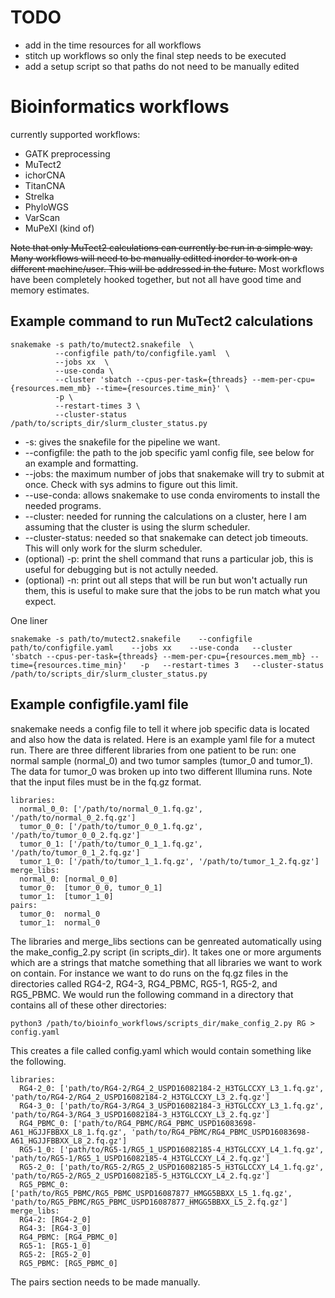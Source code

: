 # TODO
* add in the time resources for all workflows
* stitch up workflows so only the final step needs to be executed
* add a setup script so that paths do not need to be manually edited

# Bioinformatics workflows
currently supported workflows:
* GATK preprocessing
* MuTect2
* ichorCNA
* TitanCNA
* Strelka
* PhyloWGS
* VarScan
* MuPeXI (kind of)

~~Note that only MuTect2 calculations can currently be run in a simple way. Many workflows will need to be manually editted inorder to work on a different machine/user. This will be addressed in the future.~~ Most workflows have been completely hooked together, but not all have good time and memory estimates.

## Example command to run MuTect2 calculations
```
snakemake -s path/to/mutect2.snakefile  \
          --configfile path/to/configfile.yaml  \
          --jobs xx  \
          --use-conda \
          --cluster 'sbatch --cpus-per-task={threads} --mem-per-cpu={resources.mem_mb} --time={resources.time_min}' \
          -p \
          --restart-times 3 \
          --cluster-status /path/to/scripts_dir/slurm_cluster_status.py
```
* -s: gives the snakefile for the pipeline we want.
* --configfile: the path to the job specific yaml config file, see below for an example and formatting.
* --jobs: the maximum number of jobs that snakemake will try to submit at once. Check with sys admins to figure out this limit.
* --use-conda: allows snakemake to use conda enviroments to install the needed programs.
* --cluster: needed for running the calculations on a cluster, here I am assuming that the cluster is using the slurm scheduler.
* --cluster-status: needed so that snakemake can detect job timeouts. This will only work for the slurm scheduler.
* (optional) -p: print the shell command that runs a particular job, this is useful for debugging but is not actully needed.
* (optional) -n: print out all steps that will be run but won't actually run them, this is useful to make sure that the jobs to be run match what you expect.

One liner
```
snakemake -s path/to/mutect2.snakefile    --configfile path/to/configfile.yaml    --jobs xx    --use-conda   --cluster 'sbatch --cpus-per-task={threads} --mem-per-cpu={resources.mem_mb} --time={resources.time_min}'   -p   --restart-times 3   --cluster-status /path/to/scripts_dir/slurm_cluster_status.py
```

## Example configfile.yaml file
snakemake needs a config file to tell it where job specific data is located and also how the data is related.
Here is an example yaml file for a mutect run. There are three different libraries from one patient to be run:
one normal sample (normal_0) and two tumor samples (tumor_0 and tumor_1). The data for tumor_0 was broken up into
two different Illumina runs. Note that the input files must be in the fq.gz format.

```
libraries:
  normal_0_0: ['/path/to/normal_0_1.fq.gz', '/path/to/normal_0_2.fq.gz']
  tumor_0_0: ['/path/to/tumor_0_0_1.fq.gz', '/path/to/tumor_0_0_2.fq.gz']
  tumor_0_1: ['/path/to/tumor_0_1_1.fq.gz', '/path/to/tumor_0_1_2.fq.gz']
  tumor_1_0: ['/path/to/tumor_1_1.fq.gz', '/path/to/tumor_1_2.fq.gz']
merge_libs:
  normal_0: [normal_0_0]
  tumor_0:  [tumor_0_0, tumor_0_1]
  tumor_1:  [tumor_1_0]
pairs:
  tumor_0:  normal_0
  tumor_1:  normal_0
```

The libraries and merge_libs sections can be genreated automatically using the make_config_2.py script (in scripts_dir).
It takes one or more arguments which are a strings that matche something that all libraries we want to work on contain.
For instance we want to do runs on the fq.gz files in the directories called RG4-2, RG4-3, RG4_PBMC, RG5-1, RG5-2, and RG5_PBMC.
We would run the following command in a directory that contains all of these other directories:

```
python3 /path/to/bioinfo_workflows/scripts_dir/make_config_2.py RG > config.yaml
```

This creates a file called config.yaml which would contain something like the following.

```
libraries:
  RG4-2_0: ['path/to/RG4-2/RG4_2_USPD16082184-2_H3TGLCCXY_L3_1.fq.gz', 'path/to/RG4-2/RG4_2_USPD16082184-2_H3TGLCCXY_L3_2.fq.gz']
  RG4-3_0: ['path/to/RG4-3/RG4_3_USPD16082184-3_H3TGLCCXY_L3_1.fq.gz', 'path/to/RG4-3/RG4_3_USPD16082184-3_H3TGLCCXY_L3_2.fq.gz']
  RG4_PBMC_0: ['path/to/RG4_PBMC/RG4_PBMC_USPD16083698-A61_HGJJFBBXX_L8_1.fq.gz', 'path/to/RG4_PBMC/RG4_PBMC_USPD16083698-A61_HGJJFBBXX_L8_2.fq.gz']
  RG5-1_0: ['path/to/RG5-1/RG5_1_USPD16082185-4_H3TGLCCXY_L4_1.fq.gz', 'path/to/RG5-1/RG5_1_USPD16082185-4_H3TGLCCXY_L4_2.fq.gz']
  RG5-2_0: ['path/to/RG5-2/RG5_2_USPD16082185-5_H3TGLCCXY_L4_1.fq.gz', 'path/to/RG5-2/RG5_2_USPD16082185-5_H3TGLCCXY_L4_2.fq.gz']
  RG5_PBMC_0: ['path/to/RG5_PBMC/RG5_PBMC_USPD16087877_HMGG5BBXX_L5_1.fq.gz', 'path/to/RG5_PBMC/RG5_PBMC_USPD16087877_HMGG5BBXX_L5_2.fq.gz']
merge_libs:
  RG4-2: [RG4-2_0]
  RG4-3: [RG4-3_0]
  RG4_PBMC: [RG4_PBMC_0]
  RG5-1: [RG5-1_0]
  RG5-2: [RG5-2_0]
  RG5_PBMC: [RG5_PBMC_0]
```

The pairs section needs to be made manually.
